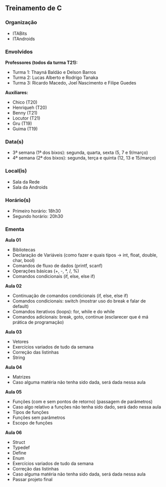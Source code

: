 ## Treinamento de C

### Organização
- ITABits
- ITAndroids

### Envolvidos

**Professores (todos da turma T21):**
- Turma 1: Thayná Baldão e Delson Barros
- Turma 2: Lucas Alberto e Rodrigo Tanaka
- Turma 3: Ricardo Macedo, Joel Nascimento e Filipe Guedes

**Auxiliares:**
- Chico (T20)
- Henriqueh (T20)
- Benny (T21)
- Locutor (T21)
- Gru (T19)
- Guima (T19)

### Data(s)
- 3ª semana (1ª dos bixos): segunda, quarta, sexta (5, 7 e 9/março)
- 4ª semana (2ª dos bixos): segunda, terça e quinta (12, 13 e 15/março)
	
### Local(is)
- Sala da Rede
- Sala da Androids
	
### Horário(s)
- Primeiro horário: 18h30
- Segundo horário: 20h30
	
### Ementa

**Aula 01**
- Bibliotecas
- Declaração de Variáveis (como fazer e quais tipos -> int, float, double, char, bool)
- Comandos de fluxo de dados (printf, scanf)
- Operações básicas (+, -, *, /, %)
- Comandos condicionais (if, else, else if)

**Aula 02**
- Continuação de comandos condicionais (if, else, else if)
- Comandos condicionais: switch (mostrar uso do break e falar de default)
- Comandos iterativos (loops): for, while e do while
- Comandos adicionais: break, goto, continue (esclarecer que é má prática de programação)

**Aula 03**
- Vetores
- Exercícios variados de tudo da semana
- Correção das listinhas
- String

**Aula 04**
- Matrizes
- Caso alguma matéria não tenha sido dada, será dada nessa aula

**Aula 05**
- Funções (com e sem pontos de retorno) (passagem de parâmetros)
- Caso algo relativo a funções não tenha sido dado, será dado nessa aula
- Tipos de funções
- Funções sem parâmetros
- Escopo de funções

**Aula 06**
- Struct
- Typedef
- Define
- Enum
- Exercícios variados de tudo da semana
- Correção das listinhas
- Caso alguma matéria não tenha sido dada, será dada nessa aula
- Passar projeto final
